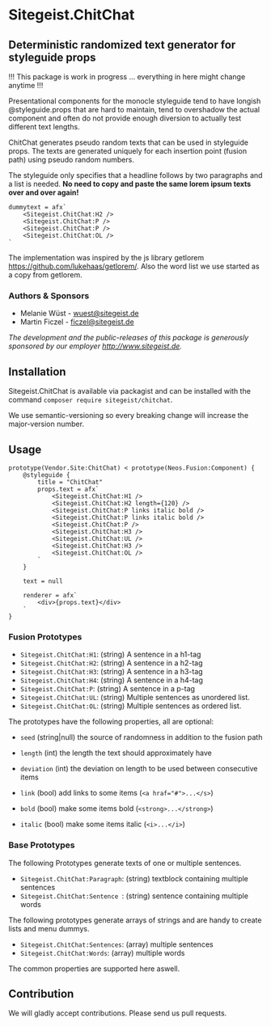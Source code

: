 # Sitegeist.ChitChat
## Deterministic randomized text generator for styleguide props 

!!! This package is work in progress ... everything in here might change anytime !!!

Presentational components for the monocle styleguide tend to have longish @styleguide.props that are hard to maintain, 
tend to overshadow the actual component and often do not provide enough diversion to actually test different text lengths.

ChitChat generates pseudo random texts that can be used in styleguide props. The texts are generated uniquely for each
insertion point (fusion path) using pseudo random numbers.

The styleguide only specifies that a headline follows by two paragraphs and a list is needed. **No need to copy and paste the 
same lorem ipsum texts over and over again!**

```neosfusion
dummytext = afx`
    <Sitegeist.ChitChat:H2 />
    <Sitegeist.ChitChat:P />
    <Sitegeist.ChitChat:P />
    <Sitegeist.ChitChat:OL />
`
```

The implementation was inspired by the js library getlorem https://github.com/lukehaas/getlorem/. 
Also the word list we use started as a copy from getlorem.

### Authors & Sponsors

* Melanie Wüst - wuest@sitegeist.de
* Martin Ficzel - ficzel@sitegeist.de

*The development and the public-releases of this package is generously sponsored
by our employer http://www.sitegeist.de.*

## Installation

Sitegeist.ChitChat is available via packagist and can be installed with the command `composer require sitegeist/chitchat`.

We use semantic-versioning so every breaking change will increase the major-version number.

## Usage

```neosfusion
prototype(Vendor.Site:ChitChat) < prototype(Neos.Fusion:Component) {
    @styleguide {
        title = "ChitChat"
        props.text = afx`
            <Sitegeist.ChitChat:H1 />
            <Sitegeist.ChitChat:H2 length={120} />
            <Sitegeist.ChitChat:P links italic bold />
            <Sitegeist.ChitChat:P links italic bold />
            <Sitegeist.ChitChat:P />
            <Sitegeist.ChitChat:H3 />
            <Sitegeist.ChitChat:UL />
            <Sitegeist.ChitChat:H3 />
            <Sitegeist.ChitChat:OL />
        `
    }

    text = null

    renderer = afx`
        <div>{props.text}</div>
    `
}
```

### Fusion Prototypes

- `Sitegeist.ChitChat:H1`:  (string) A sentence in a h1-tag
- `Sitegeist.ChitChat:H2`:  (string) A sentence in a h2-tag
- `Sitegeist.ChitChat:H3`:  (string) A sentence in a h3-tag
- `Sitegeist.ChitChat:H4`:  (string) A sentence in a h4-tag
- `Sitegeist.ChitChat:P`:  (string) A sentence in a p-tag
- `Sitegeist.ChitChat:UL`:  (string) Multiple sentences as unordered list.
- `Sitegeist.ChitChat:OL`:  (string) Multiple sentences as ordered list.

The prototypes have the following properties, all are optional:

- `seed` (string|null) the source of randomness in addition to the fusion path
- `length` (int) the length the text should approximately have
- `deviation` (int) the deviation on length to be used between consecutive items

- `link` (bool) add links to some items (`<a hraf="#">...</s>`)
- `bold` (bool) make some items bold (`<strong>...</strong>`)
- `italic` (bool) make some items italic (`<i>...</i>`)

### Base Prototypes 

The following Prototypes generate texts of one or multiple sentences. 
- `Sitegeist.ChitChat:Paragraph`:  (string) textblock containing multiple sentences
- `Sitegeist.ChitChat:Sentence `:  (string) sentence containing multiple words

The following prototypes generate arrays of strings and are handy to create  
lists and menu dummys.
- `Sitegeist.ChitChat:Sentences`:  (array) multiple sentences
- `Sitegeist.ChitChat:Words`:  (array) multiple words

The common properties are supported here aswell.

 
## Contribution

We will gladly accept contributions. Please send us pull requests.
